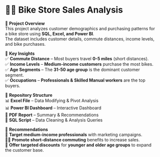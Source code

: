 # 🚴‍♂️ Bike Store Sales Analysis

📌 **Project Overview**  
This project analyzes customer demographics and purchasing patterns for a bike store using **SQL, Excel, and Power BI**.  
The dataset includes customer details, commute distances, income levels, and bike purchases.  

🎯 **Key Insights**  
✅ **Commute Distance** – Most buyers travel **0-5 miles** (short distances).  
✅ **Income Levels** – **Medium-income customers** purchase the most bikes.  
✅ **Age Segments** – The **31-50 age group** is the dominant customer segment.  
✅ **Occupations** – **Professionals & Skilled Manual workers** are the top buyers.  

📁 **Repository Structure**  
📊 **Excel File** – Data Modifying & Pivot Analysis  
📊 **Power BI Dashboard** – Interactive Dashboard  
📜 **PDF Report** – Summary & Recommendations  
💾 **SQL Script** – Data Cleaning & Analysis Queries  

📌 **Recommendations**  
🚀 **Target medium-income professionals** with marketing campaigns.  
🚴‍♂️ **Promote short-distance commuting** benefits to increase sales.  
🎯 **Offer targeted discounts** for **younger and older age groups** to expand the customer base.  
